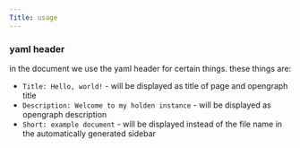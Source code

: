 ```yaml
---
Title: usage
---
```


### yaml header

in the document we use the yaml header for certain things. these things are:

- `Title: Hello, world!` - will be displayed as title of page and opengraph title
- `Description: Welcome to my holden instance` - will be displayed as opengraph description
- `Short: example document` - will be displayed instead of the file name in the automatically generated sidebar